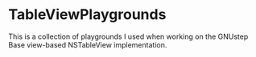 # TableViewPlaygrounds

This is a collection of playgrounds I used when working on the GNUstep Base view-based NSTableView implementation.